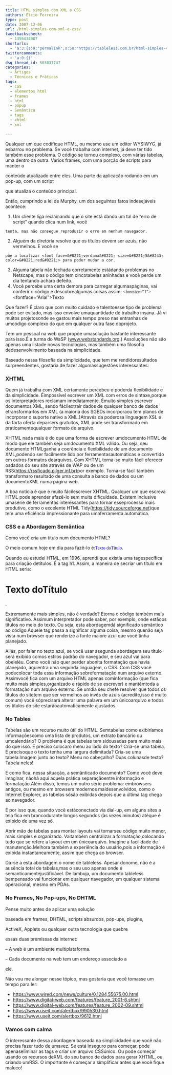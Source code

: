 ```yaml
---
title: HTML simples com XML e CSS
authors: Elcio Ferreira
type: post
date: 2007-12-06
url: /html-simples-com-xml-e-css/
tweetbackscheck:
  - 1356434007
shorturls:
  - 'a:3:{s:9:"permalink";s:50:"https://tableless.com.br/html-simples-com-xml-e-css";s:7:"tinyurl";s:26:"https://tinyurl.com/3td8d38";s:4:"isgd";s:19:"https://is.gd/78FXqj";}'
twittercomments:
  - 'a:0:{}'
dsq_thread_id: 503037747
categories:
  - Artigos
  - Técnicas e Práticas
tags:
  - CSS
  - elementos html
  - frames
  - html
  - popup
  - Semântica
  - tags
  - xhtml
  - xml

---
```

Qualquer um que codifique HTML, ou mesmo use um editor WYSIWYG, já esbarrou no problema. Se você trabalha com internet, já deve ter tido também esse problema. O código se tornou complexo, com várias tabelas, uma dentro da outra. Vários frames, com uma porção de scripts para manter o
  
conteúdo atualizado entre eles. Uma parte da aplicação rodando em um pop-up, com um script
  
que atualiza o conteúdo principal.

Então, cumprindo a lei de Murphy, um dos seguintes fatos indesejáveis acontece:

  1. Um cliente liga reclamando que o site está dando um tal de &#8220;erro de script&#8221; quando clica num link, você
  
    tenta, mas não consegue reproduzir o erro em nenhum navegador.
  2. Alguém da diretoria resolve que os títulos devem ser azuis, não vermelhos. E você se
  
    põe a localizar <font face=&#8221;verdana&#8221; size=&#8221;5&#8243; color=&#8221;red&#8221;> para poder mudar a cor.
  3. Alguma tabela não fechada corretamente estádando problemas no Netscape, mas o código tem cincotabelas aninhadas e você perde um dia tentando acharo defeito.
  4. Você percebe uma certa demora para carregar algumaspáginas, vai conferir o código e descobrealgumas coisas assim: <font face=&#8221;Verdana&#8221;><b></b><i></i><fontsize=&#8221;1&#8243;><b></b></font><fontface=&#8221;Arial&#8221;>Texto</font></font>

Que fazer? É claro que com muito cuidado e talentoesse tipo de problema pode ser evitado, mas isso envolve umaquantidade de trabalho insana. Já vi muitos projetosonde se gastou mais tempo preso nas entranhas de umcódigo complexo do que em qualquer outra fase doprojeto.

Tem um pessoal na web que propõe umasolução bastante interessante para isso.É a turma do WaSP (www.webstandards.org.) Assoluções não são apenas uma listade novas tecnologias, mas também uma filosofia dedesenvolvimento baseada na simplicidade.

Baseado nessa filosofia da simplicidade, que tem me rendidoresultados surpreendentes, gostaria de fazer algumassugestões interessantes:

### XHTML

Quem já trabalha com XML certamente percebeu o poderda flexibilidade e da simplicidade. Éimpossível escrever um XML com erros de sintaxe,porque os interpretadores reclamam imediatamente. Émuito simples escrever documentos XML, sendo fácilextrair dados de qualquer banco de dados etransformá-los em XML (a maioria dos SGBDs incorporaou tem planos de incorporar o suporte nativo a XML.)Através da poderosa linguagem XSL e da farta oferta deparsers gratuitos, XML pode ser transformado em praticamentequalquer formato de arquivo.

XHTML nada mais é do que uma forma de escrever umdocumento HTML de modo que ele também seja umdocumento XML válido. Ou seja, seu documento HTMLganha a coerência e flexibilidade de um documento XML,podendo ser facilmente lido por ferramentasautomáticas e convertido em outros formatos dearquivos. Com XHTML torna-se muito fácil oferecer osdados do seu site através de WAP ou de um RSS(<https://rssficado.pilger.inf.br>)por exemplo. Torna-se fácil também transformaro resultado de uma consulta a banco de dados ou um documentoXML numa página web.

A boa notícia é que é muito fácilescrever XHTML. Qualquer um que escreva HTML pode aprender afazê-lo sem muita dificuldade. Existem inclusive umasérie de ferramentas interessantes para tornar esseprocesso mais produtivo, como o excelente HTML Tidy(<https://tidy.sourceforge.net>)que tem uma eficiência impressionante para umaferramenta automática.

### CSS e a Abordagem Semântica

Como você cria um título num documento HTML?

O meio comum hoje em dia para fazê-lo é:<font face=&#8221;Arial&#8221; size=&#8221;4&#8243; color=&#8221;blue&#8221;>Texto doTítulo</font>.

Quando eu estudei HTML, em 1996, aprendi que existia uma tagespecífica para criação detítulos. É a tag h1. Assim, a maneira de secriar um título em HTML seria: <h1>Texto doTítulo</h1>.

Extremamente mais simples, não é verdade? Etorna o código também mais significativo. Assimum interpretador pode saber, por exemplo, onde estãoos títulos no meio do texto. Ou seja, esta abordagemdá significado semântico ao código.Aquele tag passa a significar alguma coisa, mesmo quenão seja vista num browser que renderize a fonte maiore azul que você tinha planejado.

Aliás, por falar no texto azul, se você usar asegunda abordagem seu título será exibido comos estilos padrão do navegador, e seu azul vai para obeleléu. Como você não quer perder abonita formatação que havia planejado, aquientra uma segunda linguagem, o CSS. Com CSS você podecolocar toda essa informação sobreformatação num arquivo externo. Assimvocê fica com um arquivo HTML apenas cominformação (que fica muito mais simples,organizado e rápido de se escrever) e mantémtoda a formatação num arquivo externo. Se umdia seu chefe resolver que todos os títulos do sitetem que ser vermelhos ao invés de azuis (acredite,isso é muito comum) você sóprecisará alterar uma palavra em um únicoarquivo e todos os títulos do site estarãoautomaticamente ajustados.

### No Tables

Tabelas são um recurso muito útil do HTML. Semtabelas como exibiríamos informaçõescomo uma lista de produtos, um extrato bancário ou umcalendário? O problema é que tabelas tem sidousadas para muito mais do que isso. É preciso colocaro menu ao lado do texto? Cria-se uma tabela. É precisoque o texto tenha uma largura delimitada? Cria-se uma tabela.Imagem junto ao texto? Menu no cabeçalho? Duas colunasde texto? Tabela neles!

E como fica, nessa situação, a semânticado documento? Como você deve imaginar, nãohá aqui aquela prática separaçãoentre informação e formatação.Além disso, temos um outro sério problema: embrowsers antigos, ou mesmo em browsers modernos maldesenvolvidos, como o Internet Explorer, as tabelas sósão exibidas depois que a última tag</table> chega ao navegador.

É por isso que, quando você estáconectado via dial-up, em alguns sites a tela fica em brancodurante longos segundos (às vezes minutos) atéque é exibido de uma vez só.

Abrir mão de tabelas para montar layouts vai tornarseu código muito menor, mais simples e organizado. Vaitambém centralizar a formatação,colocando tudo que se refere a layout em um únicoarquivo. Imagine a facilidade de manutenção.Melhora também a experiência do usuário,pois a informação é exibida instantaneamente, assim que chega ao browser.

Dá-se a esta abordagem o nome de tableless. Apesar donome, não é a ausência total de tabelas,mas o seu uso apenas onde é semanticamentejustificável. De lambuja, um documento tableless bempensado vai funcionar em qualquer navegador, em qualquer sistema operacional, mesmo em PDAs.

### No Frames, No Pop-ups, No DHTML

Pense muito antes de aplicar uma solução
  
baseada em frames, DHTML, scripts absurdos, pop-ups, plugins,
  
ActiveX, Applets ou qualquer outra tecnologia que quebre
  
essas duas premissas da internet:

&#8211; A web é um ambiente multiplataforma.

&#8211; Cada documento na web tem um endereço associado a
  
ele.

Não vou me alongar nesse tópico, mas gostaria que você tomasse um tempo para ler:

  * <https://www.wired.com/news/culture/0,1284,55675,00.html>
  * <https://www.digital-web.com/features/feature_2001-6.shtml>
  * <https://www.digital-web.com/features/feature_2002-09.shtml>
  * <https://www.useit.com/alertbox/990530.html>
  * <https://www.useit.com/alertbox/9612.html>

### Vamos com calma

O interessante dessa abordagem baseada na simplicidadeé que você não precisa fazer tudo de umavez. Se está inseguro para começar, pode apenaseliminar as tags <font> e criar um arquivo CSSúnico. Ou pode começar usando os recursos deXML do seu banco de dados para gerar XHTML, ou criando umRSS. O importante é começar a simplificar antes que você fique maluco!